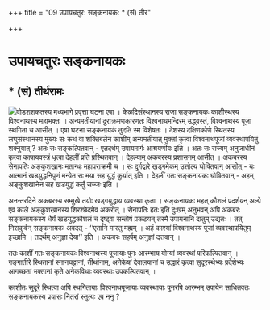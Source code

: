 +++
title = "09 उपायचतुर: सङ्कनायक: * (सं) तीर"

+++
# **उपायचतुरः सङ्कनायकः**

## **\* (सं) तीर्थरामः**

![](magazine_images/img-1657091009Bal1.jpg)षोडशशकतस्य मध्यभागे प्रवृत्ता घटना एषा । केळदिसंस्थानस्य राजा सङ्कनायकः काशीस्थस्य विश्वनाथस्य महाभक्तः । अन्यमतीयानां दुराक्रमणकारणतः विश्वनाथमन्दिरम् उद्ध्वस्तं, विश्वनाथस्य पूजा स्थगिता च आसीत् । एषा घटना सङ्कनायकं तुदति स्म विशेषतः । देशस्य दक्षिणकोणे स्थितस्य लघुसंस्थानस्य मुख्यः सः कथं वा शक्तिबलेन काशीम् अन्यमतीयात् मुक्तां कृत्वा विश्वनाथपूजां व्यवस्थापयितुं शक्नुयात् ? अतः सः सङ्कल्पितवान् - एतदर्थम् उपायमार्गः आश्रयणीयः इति । अतः सः राज्यम् अनुजाधीनं कृत्वा काषायवस्त्रं धृत्वा देहलीं प्रति प्रस्थितवान् । देहल्याम् अकबरस्य प्रशासनम् आसीत् । अकबरस्य सेनापतिः अङ्कुशखानः मतान्धः महापराक्रमी च । सः दुर्गद्वारे खड्गमेकम् उत्तोल्य घोषितवान् आसीत् - यः आत्मानं खडयुद्धनिपुणं मन्येत सः मया सह युद्धं कुर्यात् इति । देहलीं गतः सङ्कनायकः घोषितवान् - अहम् अङ्कुशखानेन सह खडयुद्धं कर्तुं सज्जः इति ।

अनन्तरदिने अकबरस्य सम्मुखे तयोः खड्गयुद्धाय व्यवस्था कृता । सङ्कनायकः महत् कौशलं प्रदर्शयन् अल्पे एव काले अङ्कुशखानस्य शिरश्छेदमेव अकरोत् । सेनापतिः हतः इति दुःखम् अनुभवन् अपि अकबरः सङ्कनायकस्य धैर्यं खडयुद्धकौशलं च दृष्ट्वा सन्तोषं प्रकटयन् तस्मै उपायनानि दातुम् उद्यतः । तत् निराकुर्वन् सङ्कनायकः अवदत् - ‘‘एतानि मास्तु मह्यम् । अहं काश्यां विश्वनाथस्य पूजां व्यवस्थापयितुम् इच्छामि । तदर्थम् अनुज्ञा देया’’ इति । अकबरः सहर्षम् अनुज्ञां दत्तवान् ।

ततः काशीं गतः सङ्कनायकः विश्वनाथस्य पूजायाः पुनः आरम्भाय योग्यां व्यवस्थां परिकल्पितवान् । गङ्गातीरे स्थितानां स्नानघट्टानां, तीर्थानाम्, अनेकेषां देवालयानां च उद्धारं कृत्वा सुदूरस्थेभ्यः प्रदेशेभ्यः आगच्छतां भक्तानां कृते अनेकविधाः व्यवस्थाः उपकल्पितवान् ।

काशीतः सुदूरे स्थित्वा अपि स्थगितायाः विश्वनाथपूजायाः व्यवस्थायाः पुनरपि आरम्भम् उपायेन साधितवतः सङ्कनायकस्य प्रयासः नितरां स्तुत्यः एव ननु ?


